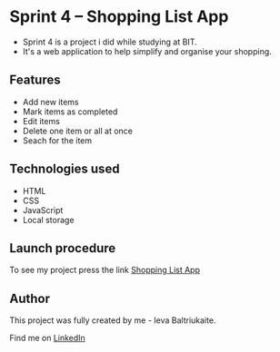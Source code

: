 # Sprint 4 – Shopping List App

- Sprint 4 is a project i did while studying at BIT.
- It's a web application to help simplify and organise your shopping.

## Features

- Add new items
- Mark items as completed
- Edit items
- Delete one item or all at once
- Seach for the item

## Technologies used

- HTML
- CSS
- JavaScript
- Local storage

## Launch procedure

To see my project press the link
[Shopping List App](https://ievaba.github.io/Sprint2/)

## Author

This project was fully created by me - Ieva Baltriukaite.

Find me on [LinkedIn](https://www.linkedin.com/in/ieva-baltriukaite-59038755/)
